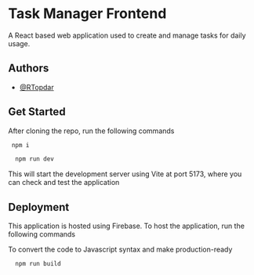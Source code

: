 
# Task Manager Frontend

A React based web application used to create and manage tasks for daily usage.



## Authors

- [@RTopdar](https://www.github.com/RTopdar)

## Get Started

After cloning the repo, run the following commands

 ```bash
  npm i
```
```bash
  npm run dev
```




This will start the development server using Vite at port 5173, where you can check and test the application
## Deployment

This application is hosted using Firebase. To host the application, run the following commands

To convert the code to Javascript syntax and make production-ready
```bash
  npm run build
```
